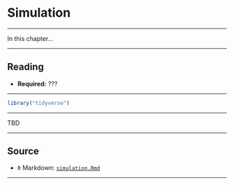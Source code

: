 # Simulation



***

In this chapter...

***

## Reading

- **Required:** ???

***


```r
library("tidyverse")
```

***

TBD

***

## Source

- `R` Markdown: [`simulation.Rmd`](simulation.Rmd)

***
